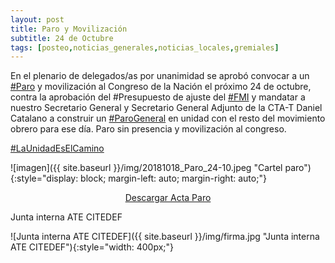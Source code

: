 ```yaml
---
layout: post
title: Paro y Movilización
subtitle: 24 de Octubre
tags: [posteo,noticias_generales,noticias_locales,gremiales]
---
```


En el plenario de delegados/as por unanimidad se aprobó convocar a un
[#Paro](https://twitter.com/hashtag/Paro)
y movilización al Congreso de la Nación el próximo 24 de octubre, contra la aprobación del #Presupuesto de ajuste del
[#FMI](https://twitter.com/hashtag/FMI)
y mandatar a nuestro Secretario General y Secretario General Adjunto de la CTA-T Daniel Catalano a construir un
[#ParoGeneral](https://twitter.com/hashtag/ParoGeneral)
en unidad con el resto del movimiento obrero para ese día.
Paro sin presencia y movilización al congreso.



[#LaUnidadEsElCamino](https://twitter.com/hashtag/LaUnidadEsElCamino)

![imagen]({{ site.baseurl }}/img/20181018_Paro_24-10.jpeg "Cartel paro"){:style="display: block; margin-left: auto; margin-right: auto;"}


<center>
<a href="{{ site.baseurl }}/docs/20181018_Paro_24_10.pdf" class="btn btn-primary btn-lg" role="button">
Descargar Acta Paro
</a>
</center>

Junta interna ATE CITEDEF

![Junta interna ATE CITEDEF]({{ site.baseurl }}/img/firma.jpg "Junta interna ATE CITEDEF"){:style="width: 400px;"}
